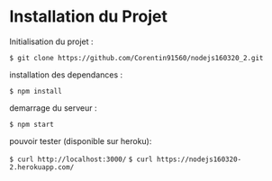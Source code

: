 # Installation du Projet

Initialisation du projet :

`$ git clone https://github.com/Corentin91560/nodejs160320_2.git `

installation des dependances :

`$ npm install`

demarrage du serveur :

`$ npm start`

pouvoir tester (disponible sur heroku):

`$ curl http://localhost:3000/`
`$ curl https://nodejs160320-2.herokuapp.com/`
